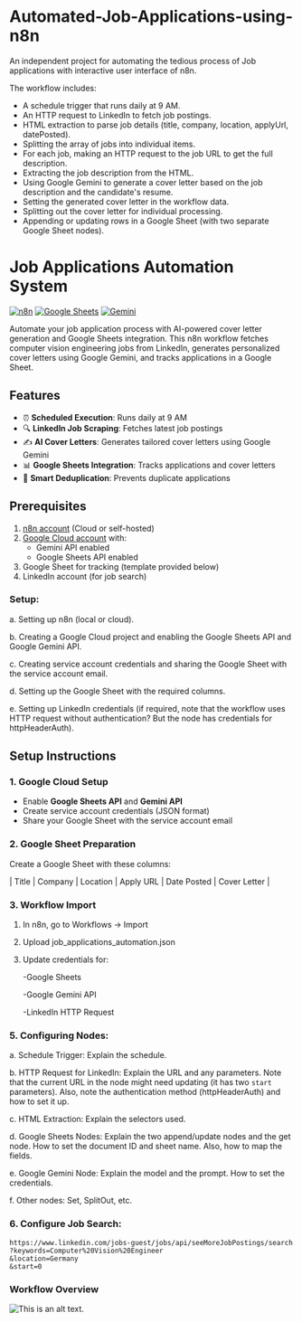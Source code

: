 # Automated-Job-Applications-using-n8n
An independent project for automating the tedious process of Job applications with interactive user interface of n8n.

 The workflow includes:
   - A schedule trigger that runs daily at 9 AM.
   - An HTTP request to LinkedIn to fetch job postings.
   - HTML extraction to parse job details (title, company, location, applyUrl, datePosted).
   - Splitting the array of jobs into individual items.
   - For each job, making an HTTP request to the job URL to get the full description.
   - Extracting the job description from the HTML.
   - Using Google Gemini to generate a cover letter based on the job description and the candidate's resume.
   - Setting the generated cover letter in the workflow data.
   - Splitting out the cover letter for individual processing.
   - Appending or updating rows in a Google Sheet (with two separate Google Sheet nodes).


# Job Applications Automation System

[![n8n](https://img.shields.io/badge/n8n-%23000000.svg?logo=n8n&logoColor=white)](https://n8n.io/)
[![Google Sheets](https://img.shields.io/badge/Google_Sheets-34A853?logo=google-sheets&logoColor=white)](https://www.google.com/sheets/about/)
[![Gemini](https://img.shields.io/badge/Google_Gemini-4285F4?logo=google&logoColor=white)](https://gemini.google.com/)

Automate your job application process with AI-powered cover letter generation and Google Sheets integration. This n8n workflow fetches computer vision engineering jobs from LinkedIn, generates personalized cover letters using Google Gemini, and tracks applications in a Google Sheet.

## Features

- ⏰ **Scheduled Execution**: Runs daily at 9 AM
- 🔍 **LinkedIn Job Scraping**: Fetches latest job postings
- ✍️ **AI Cover Letters**: Generates tailored cover letters using Google Gemini
- 📊 **Google Sheets Integration**: Tracks applications and cover letters
- 🔄 **Smart Deduplication**: Prevents duplicate applications

## Prerequisites

1. [n8n account](https://n8n.io/) (Cloud or self-hosted)
2. [Google Cloud account](https://cloud.google.com/) with:
   - Gemini API enabled
   - Google Sheets API enabled
3. Google Sheet for tracking (template provided below)
4. LinkedIn account (for job search)

### Setup:  

a. Setting up n8n (local or cloud).

b. Creating a Google Cloud project and enabling the Google Sheets API and Google Gemini API.

c. Creating service account credentials and sharing the Google Sheet with the service account email.

d. Setting up the Google Sheet with the required columns.

e. Setting up LinkedIn credentials (if required, note that the workflow uses HTTP request without authentication? But the node has credentials for httpHeaderAuth).


## Setup Instructions

### 1. Google Cloud Setup
- Enable **Google Sheets API** and **Gemini API**
- Create service account credentials (JSON format)
- Share your Google Sheet with the service account email

### 2. Google Sheet Preparation
Create a Google Sheet with these columns:

| Title | Company | Location | Apply URL | Date Posted | Cover Letter |


 
### 3. Workflow Import
1. In n8n, go to Workflows → Import

2. Upload job_applications_automation.json

3. Update credentials for:

    -Google Sheets

    -Google Gemini API

    -LinkedIn HTTP Request
 ### 5. Configuring Nodes:
  a. Schedule Trigger: Explain the schedule.
    
  b. HTTP Request for LinkedIn: Explain the URL and any parameters. Note that the current URL in the node might need updating (it has two `start` parameters). Also, note the authentication method (httpHeaderAuth) and how to set it up.
  
  c. HTML Extraction: Explain the selectors used.
  
  d. Google Sheets Nodes: Explain the two append/update nodes and the get node. How to set the document ID and sheet name. Also, how to map the fields.
  
  e. Google Gemini Node: Explain the model and the prompt. How to set the credentials.
  
  f. Other nodes: Set, SplitOut, etc.

### 6. Configure Job Search:
```
https://www.linkedin.com/jobs-guest/jobs/api/seeMoreJobPostings/search
?keywords=Computer%20Vision%20Engineer
&location=Germany
&start=0
```

### Workflow Overview
![This is an alt text.](/images\workflow.png)


